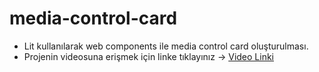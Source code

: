 # media-control-card
- Lit kullanılarak web components ile media control card oluşturulması.
- Projenin videosuna erişmek için linke tıklayınız -> [Video Linki](https://drive.google.com/file/d/1DcOKV3MX9xX5urx-kVUZ-DBw9jBqDA5T/view?usp=sharing)
